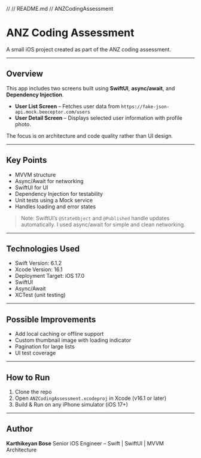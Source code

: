 //
//  README.md
//  ANZCodingAssessment

# ANZ Coding Assessment

A small iOS project created as part of the ANZ coding assessment.

---

## Overview

This app includes two screens built using **SwiftUI**, **async/await**, and **Dependency Injection**.

- **User List Screen** – Fetches user data from
  `https://fake-json-api.mock.beeceptor.com/users`
- **User Detail Screen** – Displays selected user information with profile photo.

The focus is on architecture and code quality rather than UI design.

---

## Key Points

- MVVM structure
- Async/Await for networking
- SwiftUI for UI
- Dependency Injection for testability
- Unit tests using a Mock service
- Handles loading and error states

> Note: SwiftUI’s `@StateObject` and `@Published` handle updates automatically. I used async/await for simple and clean networking.


---

## Technologies Used

- Swift Version: 6.1.2
- Xcode Version: 16.1
- Deployment Target: iOS 17.0
- SwiftUI
- Async/Await
- XCTest (unit testing)

---

## Possible Improvements

- Add local caching or offline support
- Custom thumbnail image with loading indicator
- Pagination for large lists
- UI test coverage

---

## How to Run

1. Clone the repo
2. Open `ANZCodingAssessment.xcodeproj` in Xcode (v16.1 or later)
3. Build & Run on any iPhone simulator (iOS 17+)

---

## Author

**Karthikeyan Bose**
Senior iOS Engineer – Swift | SwiftUI | MVVM Architecture
